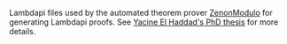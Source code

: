 Lambdapi files used by the automated theorem prover
[ZenonModulo](https://github.com/Deducteam/zenon_modulo/tree/modulo_lp)
for generating Lambdapi proofs. See [Yacine El Haddad's PhD
thesis](https://tel.archives-ouvertes.fr/tel-03387912) for more
details.
